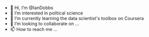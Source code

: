 - 👋 Hi, I’m @IanDobbs
- 👀 I’m interested in political science
- 🌱 I’m currently learning the data scientist's toolbox on Coursera
- 💞️ I’m looking to collaborate on ...
- 📫 How to reach me ...

<!---
IanDobbs/IanDobbs is a ✨ special ✨ repository because its `README.md` (this file) appears on your GitHub profile.
You can click the Preview link to take a look at your changes.
--->
